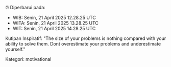 ⏰ Diperbarui pada:
- WIB: Senin, 21 April 2025 12.28.25 UTC
- WITA: Senin, 21 April 2025 13.28.25 UTC
- WIT: Senin, 21 April 2025 14.28.25 UTC

Kutipan Inspiratif:
"The size of your problems is nothing compared with your ability to solve them. Dont overestimate your problems and underestimate yourself."


Kategori: motivational

